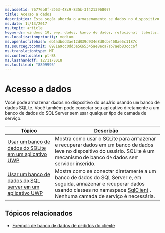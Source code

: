 ```yaml
---
ms.assetid: 76776b0f-3163-48c9-835b-3f4213968079
title: Acesso a dados
description: Esta seção aborda o armazenamento de dados no dispositivo em um banco de dados privado e o uso do mapeamento relacional de objeto em apps da Plataforma Universal do Windows (UWP).
ms.date: 11/13/2017
ms.topic: article
keywords: windows 10, uwp, dados, banco de dados, relacional, tabelas, sqlite
ms.localizationpriority: medium
ms.openlocfilehash: eb5adbdd3ae12d039d934e8d0cbe468ae5c1187c
ms.sourcegitcommit: 8921a9cc0dd3e5665345ae8eca7ab7aeb83ccc6f
ms.translationtype: MT
ms.contentlocale: pt-BR
ms.lasthandoff: 12/11/2018
ms.locfileid: "8899995"
---
```

# <a name="data-access"></a>Acesso a dados

Você pode armazenar dados no dispositivo do usuário usando um banco de dados SQLite. Você também pode conectar seu aplicativo diretamente a um banco de dados do SQL Server sem usar qualquer tipo de camada de serviço.

| Tópico | Descrição|
|-------|------------|
| [Usar um banco de dados do SQLite em um aplicativo UWP](sqlite-databases.md) | Mostra como usar o SQLite para armazenar e recuperar dados em um banco de dados leve no dispositivo do usuário. SQLite é um mecanismo de banco de dados sem servidor inserido. |
| [Usar um banco de dados do SQL server em um aplicativo UWP](sql-server-databases.md) | Mostra como se conectar diretamente a um banco de dados do SQL Server e, em seguida, armazenar e recuperar dados usando classes no namespace [SqlClient](https://msdn.microsoft.com/library/system.data.sqlclient.aspx) . Nenhuma camada de serviço é necessária. |

## <a name="related-topics"></a>Tópicos relacionados

* [Exemplo de banco de dados de pedidos do cliente](https://github.com/Microsoft/Windows-appsample-customers-orders-database)
